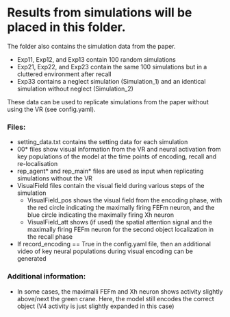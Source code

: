 # Results from simulations will be placed in this folder.
The folder also contains the simulation data from the paper.

- Exp11, Exp12, and Exp13 contain 100 random simulations
- Exp21, Exp22, and Exp23 contain the same 100 simulations but in a cluttered environment after recall
- Exp33 contains a neglect simulation (Simulation_1) and an identical simulation without neglect (Simulation_2)

These data can be used to replicate simulations from the paper without using the VR (see config.yaml).

### Files:

 - setting_data.txt contains the setting data for each simulation
 - 00* files show visual information from the VR and neural activation from key populations of the model at the time points of encoding, recall and re-localisation
 - rep_agent* and rep_main* files are used as input when replicating simulations without the VR
 - VisualField files contain the visual field during various steps of the simulation
    - VisualField_pos shows the visual field from the encoding phase, with the red circle indicating the maximally firing FEFm neuron, and the blue circle indicating the maximally firing Xh neuron
    - VisualField_att shows (if used) the spatial attention signal and the maximally firing FEFm neuron for the second object localization in the recall phase
 - If record_encoding == True in the config.yaml file, then an additional video of key neural populations during visual encoding can be generated

### Additional information:
- In some cases, the maximalli FEFm and Xh neuron shows activity slightly above/next the green crane. Here, the model still encodes the correct object (V4 activity is just slightly expanded in this case)